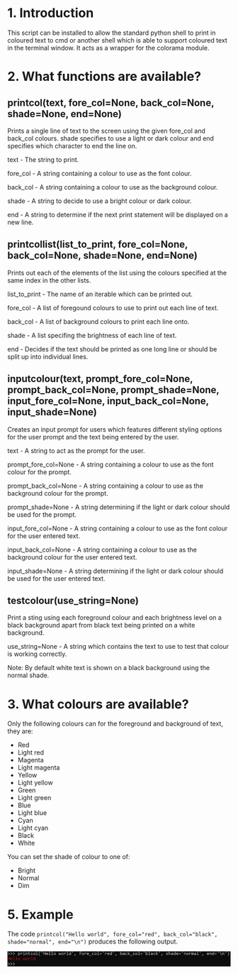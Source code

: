 # 1. Introduction
This script can be installed to allow the standard python shell to print in coloured text to cmd or another shell which
is able to support coloured text in the terminal window. It acts as a wrapper for the colorama module.

# 2. What functions are available?
## printcol(text, fore_col=None, back_col=None, shade=None, end=None)

Prints a single line of text to the screen using the given fore_col and back_col colours. shade specifies to use a light or dark colour and end specifies which character to end the line on.

text - The string to print.

fore_col - A string containing a colour to use as the font colour.

back_col - A string containing a colour to use as the background colour.

shade - A string to decide to use a bright colour or dark colour.

end - A string to determine if the next print statement will be displayed on a new line.
## printcollist(list_to_print, fore_col=None, back_col=None, shade=None, end=None)

Prints out each of the elements of the list using the colours specified at the same index in the other lists.

list_to_print - The name of an iterable which can be printed out.

fore_col - A list of foregound colours to use to print out each line of text.

back_col - A list of background colours to print each line onto.

shade - A list specifing the brightness of each line of text.

end - Decides if the text should be printed as one long line or should be split up into individual lines.
## inputcolour(text, prompt_fore_col=None, prompt_back_col=None, prompt_shade=None, input_fore_col=None, input_back_col=None, input_shade=None)
Creates an input prompt for users which features different styling options for the user prompt and the text being entered by the user.

text - A string to act as the prompt for the user.

prompt_fore_col=None - A string containing a colour to use as the font colour for the prompt.

prompt_back_col=None - A string containing a colour to use as the background colour for the prompt.

prompt_shade=None - A string determining if the light or dark colour should be used for the prompt.

input_fore_col=None - A string containing a colour to use as the font colour for the user entered text.

input_back_col=None - A string containing a colour to use as the background colour for the user entered text.

input_shade=None - A string determining if the light or dark colour should be used for the user entered text.

## testcolour(use_string=None)
Print a sting using each foreground colour and each brightness level on a black background apart from black text being printed on a white background.

use_string=None - A string which contains the text to use to test that colour is working correctly.

Note: By default white text is shown on a black background using the normal shade.

# 3. What colours are available?
Only the following colours can for the foreground and background of text, they are:
* Red
* Light red
* Magenta
* Light magenta
* Yellow
* Light yellow
* Green
* Light green
* Blue
* Light blue
* Cyan
* Light cyan
* Black
* White

You can set the shade of colour to one of:
* Bright
* Normal
* Dim

# 5. Example
The code `printcol("Hello world", fore_col="red", back_col="black", shade="normal", end="\n")` produces the following output.

![Red text example](https://github.com/joshuawise610/PythonColour/raw/master/docs/image%20captures/example%20hello%20world.jpg)
